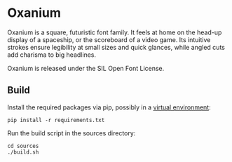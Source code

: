Oxanium
=======

Oxanium is a square, futuristic font family. It feels at home on the
head-up display of a spaceship, or the scoreboard of a video game.
Its intuitive strokes ensure legibility at small sizes and quick
glances, while angled cuts add charisma to big headlines.

Oxanium is released under the SIL Open Font License.


Build
-----

Install the required packages via pip, possibly in a
[virtual environment](https://docs.python.org/3/tutorial/venv.html):

	pip install -r requirements.txt

Run the build script in the sources directory:

	cd sources
	./build.sh
